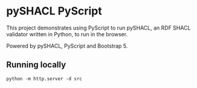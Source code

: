 # pySHACL PyScript

This project demonstrates using PyScript to run pySHACL, an RDF SHACL validator written in Python, to run in the browser.

Powered by pySHACL, PyScript and Bootstrap 5.

## Running locally

```
python -m http.server -d src
```
